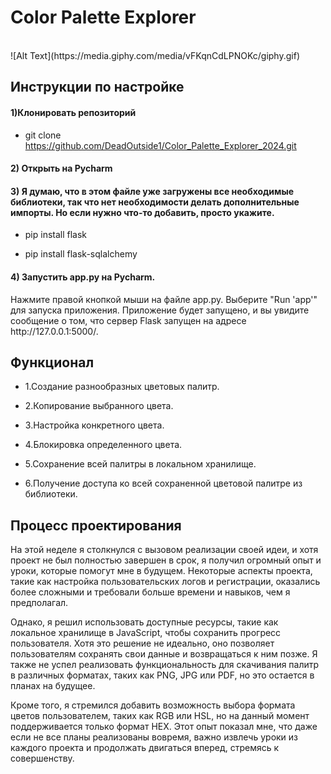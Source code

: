 <h1>Color Palette Explorer</h1>
<br>
![Alt Text](https://media.giphy.com/media/vFKqnCdLPNOKc/giphy.gif)

<br>
<h2>Инструкции по настройке</h2>
<h4>1)Клонировать репозиторий</h4>

- git clone https://github.com/DeadOutside1/Color_Palette_Explorer_2024.git

<h4>2) Открыть на Pycharm</h4>
<h4>3) Я думаю, что в этом файле уже загружены все необходимые библиотеки, так что нет необходимости делать дополнительные импорты. Но если нужно что-то добавить, просто укажите.</h4>

- pip install flask

- pip install flask-sqlalchemy

<h4>4) Запустить app.py на Pycharm.</h4> 
Нажмите правой кнопкой мыши на файле app.py.
Выберите "Run 'app'" для запуска приложения.
Приложение будет запущено, и вы увидите сообщение о том, что сервер Flask запущен на адресе http://127.0.0.1:5000/.

<h2>Функционал</h2>

- 1.Создание разнообразных цветовых палитр.

- 2.Копирование выбранного цвета.

- 3.Настройка конкретного цвета.

- 4.Блокировка определенного цвета.

- 5.Сохранение всей палитры в локальном хранилище.

- 6.Получение доступа ко всей сохраненной цветовой палитре из библиотеки.

<h2>Процесс проектирования</h2>
На этой неделе я столкнулся с вызовом реализации своей идеи, и хотя проект не был полностью завершен в срок, я получил огромный опыт и уроки, которые помогут мне в будущем. Некоторые аспекты проекта, такие как настройка пользовательских логов и регистрации, оказались более сложными и требовали больше времени и навыков, чем я предполагал.

Однако, я решил использовать доступные ресурсы, такие как локальное хранилище в JavaScript, чтобы сохранить прогресс пользователя. Хотя это решение не идеально, оно позволяет пользователям сохранять свои данные и возвращаться к ним позже. Я также не успел реализовать функциональность для скачивания палитр в различных форматах, таких как PNG, JPG или PDF, но это остается в планах на будущее.

Кроме того, я стремился добавить возможность выбора формата цветов пользователем, таких как RGB или HSL, но на данный момент поддерживается только формат HEX. Этот опыт показал мне, что даже если не все планы реализованы вовремя, важно извлечь уроки из каждого проекта и продолжать двигаться вперед, стремясь к совершенству.
<h2></h2>



